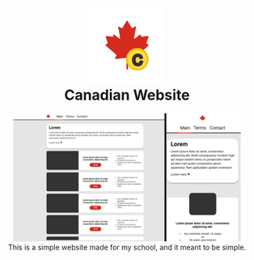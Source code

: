 <h1 align="center">
  <a href="https://hamzakhuswan.com/canadain-website">
    <img src="./screenshots/logo.png" width="150"/>
  </a>
  <br>
  Canadian Website
</h1>
<div align="center">
    <img src="./screenshots/screenshot.png" width="450"/>
  <br>
  This is a simple website made for my school, and it meant to be simple.
</div>
